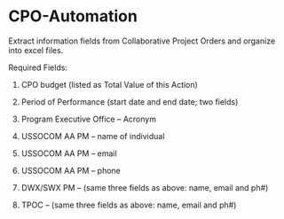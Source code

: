 # CPO-Automation
Extract information fields from Collaborative Project Orders and organize into excel files.

Required Fields:

1. CPO budget (listed as Total Value of this Action)

2. Period of Performance (start date and end date; two fields)

3. Program Executive Office – Acronym

4. USSOCOM AA PM – name of individual

5. USSOCOM AA PM – email

6. USSOCOM AA PM – phone

7. DWX/SWX PM – (same three fields as above: name, email and ph#)

8. TPOC – (same three fields as above: name, email and ph#)
